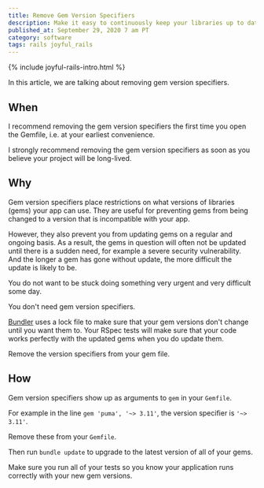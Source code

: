 ```yaml
---
title: Remove Gem Version Specifiers
description: Make it easy to continuously keep your libraries up to date.
published_at: September 29, 2020 7 am PT
category: software
tags: rails joyful_rails
---
```


{% include joyful-rails-intro.html %}

In this article, we are talking about removing gem version specifiers.

## When

I recommend removing the gem version specifiers the first time you open the
Gemfile, i.e. at your earliest convenience.

I strongly recommend removing the gem version specifiers as soon as you believe
your project will be long-lived.

## Why

Gem version specifiers place restrictions on what versions of libraries (gems)
your app can use. They are useful for preventing gems from being changed to
a version that is incompatible with your app.

However, they also prevent you from updating gems on a regular and ongoing
basis. As a result, the gems in question will often not be updated until there
is a sudden need, for example a severe security vulnerability. And the longer a
gem has gone without update, the more difficult the update is likely to be.

You do not want to be stuck doing something very urgent and very difficult some
day.

You don't need gem version specifiers.

[Bundler](https://bundler.io) uses a lock file to make sure that your gem
versions don't change until you want them to. Your RSpec tests will make sure
that your code works perfectly with the updated gems when you do update them.

Remove the version specifiers from your gem file.

## How

Gem version specifiers show up as arguments to `gem` in your `Gemfile`.

For example in the line `gem 'puma', '~> 3.11'`, the version specifier is `'~>
3.11'`.

Remove these from your `Gemfile`.

Then run `bundle update` to upgrade to the latest version of all of your gems.

Make sure you run all of your tests so you know your application runs correctly
with your new gem versions.

